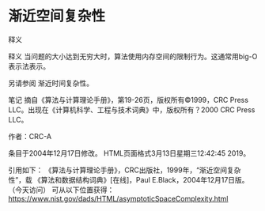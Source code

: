 # 渐近空间复杂性


释义



释义
当问题的大小达到无穷大时，算法使用内存空间的限制行为。这通常用big-O表示法表示。



另请参阅
渐近时间复杂性。



笔记
摘自《算法与计算理论手册》，第19-26页，版权所有©1999，CRC Press LLC。出现在《计算机科学、工程与技术词典》中，版权所有？2000 CRC Press LLC。


作者：CRC-A







条目于2004年12月17日修改。
HTML页面格式3月13日星期三12:42:45 2019。



引用如下：
《算法与计算理论手册》，CRC出版社，1999年，“渐近空间复杂性”，载
《算法和数据结构词典》[在线]，Paul E.Black，2004年12月17日版。（今天访问）
可从以下位置获得：https://www.nist.gov/dads/HTML/asymptoticSpaceComplexity.html